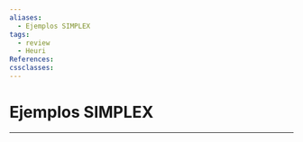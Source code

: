 ```yaml
---
aliases:
  - Ejemplos SIMPLEX
tags:
  - review
  - Heuri
References: 
cssclasses:
---
```

# Ejemplos SIMPLEX


***

